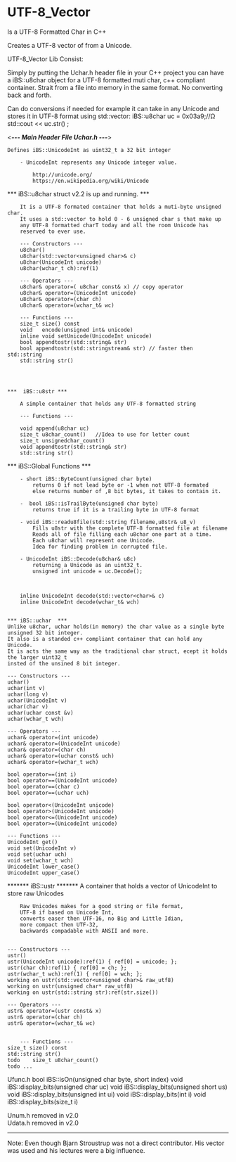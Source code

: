 # UTF-8_Vector

Is a UTF-8 Formatted Char in C++

Creates a UTF-8 vector of <unsigned char> from a Unicode.

UTF-8_Vector Lib Consist:

Simply by putting the Uchar.h header file in your C++ project you can have a 
iBS::u8char object for a UTF-8 formatted muti char, c++ compliant container.
Strait from a file into memory in the same format. No converting back and forth.

Can do conversions if needed for example it can take in any Unicode
and stores it in UTF-8 format using std::vector:
iBS::u8char uc = 0x03a9;//Ω 
std::cout << uc.str() ;

<***--- Main Header File Uchar.h ---***>

    Defines iBS::UnicodeInt as uint32_t a 32 bit integer

        - UnicodeInt represents any Unicode integer value.

            http://unicode.org/
            https://en.wikipedia.org/wiki/Unicode

*** iBS::u8char struct v2.2 is up and running. ***

        It is a UTF-8 formated container that holds a muti-byte unsigned char.
        It uses a std::vector to hold 0 - 6 unsigned char s that make up
        any UTF-8 formatted charT today and all the room Unicode has 
        reserved to ever use. 

        --- Constructors ---
        u8char()
        u8char(std::vector<unsigned char>& c)
        u8char(UnicodeInt unicode)
        u8char(wchar_t ch):ref(1)

        --- Operators ---
        u8char& operator=( u8char const& x) // copy operator
        u8char& operator=(UnicodeInt unicode)
        u8char& operator=(char ch)
        u8char& operator=(wchar_t& wc)

        --- Functions ---
        size_t size() const 
        void   encode(unsigned int& unicode) 
        inline void setUnicode(UnicodeInt unicode)
        bool appendtostr(std::string& str)
        bool appendtostr(std::stringstream& str) // faster then std::string
        std::string str()
        



    ***  iBS::u8str ***

        A simple container that holds any UTF-8 formatted string 

        --- Functions ---

        void append(u8char uc)
        size_t u8char_count()   //Idea to use for letter count
        size_t unsignedchar_count()
        void appendtostr(std::string& str)
        std::string str()

        
   *** iBS::Global Functions ***

        - short iBS::ByteCount(unsigned char byte) 
            returns 0 if not lead byte or -1 when not UTF-8 formated 
            else returns number of ,8 bit bytes, it takes to contain it. 

        -  bool iBS::isTrailByte(unsigned char byte) 
            returns true if it is a trailing byte in UTF-8 format   

        - void iBS::readu8file(std::string filename,u8str& u8_v)
            Fills u8str with the complete UTF-8 formatted file at filename
            Reads all of file filling each u8char one part at a time.
            Each u8char will represent one Unicode.
            Idea for finding problem in corrupted file. 
            
        - UnicodeInt iBS::Decode(u8char& u8c) 
            returning a Unicode as an uint32_t.
            unsigned int unicode = uc.Decode();   



        inline UnicodeInt decode(std::vector<char>& c)
        inline UnicodeInt decode(wchar_t& wch)


    *** iBS::uchar  ***
    Unlike u8char, uchar holds(in memory) the char value as a single byte unsigned 32 bit integer.
    It also is a standed c++ compliant container that can hold any Unicode.
    It is acts the same way as the traditional char struct, ecept it holds the larger uint32_t
    insted of the unsined 8 bit integer.

    --- Constructors ---
    uchar()
    uchar(int v) 
    uchar(long v)
    uchar(UnicodeInt v)
    uchar(char v)
    uchar(uchar const &v)
    uchar(wchar_t wch)

    --- Operators ---
    uchar& operator=(int unicode)
    uchar& operator=(UnicodeInt unicode)
    uchar& operator=(char ch) 
    uchar& operator=(uchar const& uch) 
    uchar& operator=(wchar_t wch)

    bool operator==(int i)
    bool operator==(UnicodeInt unicode) 
    bool operator==(char c)
    bool operator==(uchar uch) 

    bool operator<(UnicodeInt unicode)
    bool operator>(UnicodeInt unicode)
    bool operator<=(UnicodeInt unicode)
    bool operator>=(UnicodeInt unicode) 

    --- Functions ---
    UnicodeInt get()
    void set(UnicodeInt v) 
    void set(uchar uch)
    void set(wchar_t wch)
    UnicodeInt lower_case()
    UnicodeInt upper_case()


   ******* iBS::ustr *******
        A container that holds a vector of UnicodeInt to store raw Unicodes

        Raw Unicodes makes for a good string or file format,
        UTF-8 if based on Unicode Int,
        converts easer then UTF-16, no Big and Little Idian,
        more compact then UTF-32,
        backwards compadable with ANSII and more.


    --- Constructors ---
    ustr()
    ustr(UnicodeInt unicode):ref(1) { ref[0] = unicode; };
    ustr(char ch):ref(1) { ref[0] = ch; };
    ustr(wchar_t wch):ref(1) { ref[0] = wch; };
    working on ustr(std::vector<unsigned char>& raw_utf8) 
    working on ustr(unsigned char* raw_utf8) 
    working on ustr(std::string str):ref(str.size()) 

    --- Operators ---
    ustr& operator=(ustr const& x)
    ustr& operator=(char ch)
    ustr& operator=(wchar_t& wc)


        --- Functions ---
    size_t size() const    
    std::string str()
    todo    size_t u8char_count()
    todo ...


Ufunc.h 
    bool iBS::isOn(unsigned char byte, short index)
    void iBS::display_bits(unsigned char uc)
    void iBS::display_bits(unsigned short us)
    void iBS::display_bits(unsigned int ui)
    void iBS::display_bits(int i)
    void iBS::display_bits(size_t i)

Unum.h     removed in v2.0    
Udata.h    removed in v2.0
    

---------------------------------------------------------------------------------------------

Note: Even though Bjarn Stroustrup was not a direct contributor.  His vector was used and his lectures were a big influence.
